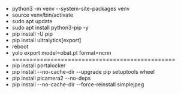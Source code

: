 - python3 -m venv --system-site-packages venv
- source venv/bin/activate
- sudo apt update
- sudo apt install python3-pip -y
- pip install -U pip 
- pip install ultralytics[export]
- reboot
- yolo export model=obat.pt format=ncnn
===============================================
- pip install portalocker
- pip install --no-cache-dir --upgrade pip setuptools wheel
- pip install picamera2 --no-deps
- pip install --no-cache-dir --force-reinstall simplejpeg